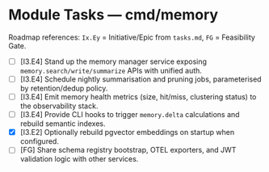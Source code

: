 # Module Tasks — cmd/memory

Roadmap references: `Ix.Ey` = Initiative/Epic from `tasks.md`, `FG` = Feasibility Gate.

- [ ] [I3.E4] Stand up the memory manager service exposing `memory.search/write/summarize` APIs with unified auth.
- [ ] [I3.E4] Schedule nightly summarisation and pruning jobs, parameterised by retention/dedup policy.
- [ ] [I3.E4] Emit memory health metrics (size, hit/miss, clustering status) to the observability stack.
- [ ] [I3.E4] Provide CLI hooks to trigger `memory.delta` calculations and rebuild semantic indexes.
- [x] [I3.E2] Optionally rebuild pgvector embeddings on startup when configured.
- [ ] [FG] Share schema registry bootstrap, OTEL exporters, and JWT validation logic with other services.
